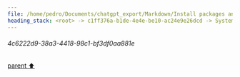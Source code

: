 ```yaml
---
file: /home/pedro/Documents/chatgpt_export/Markdown/Install packages and fetch data.md
heading_stack: <root> -> c1ff376a-b1de-4e4e-be10-ac24e9e26dcd -> System -> 23d672ad-afa9-4580-b523-3e1da45c3c14 -> System -> aaa24da6-99b7-4a01-a243-ce1654961a53 -> User -> 50bed3b9-cb7c-46d1-9747-9d73a68ad334 -> Assistant -> fda82536-4eb5-4a1b-b22b-5459ea57fb64 -> System -> 64302fdf-40c7-4542-bd77-ce21f0ea36e9 -> Assistant -> 2148c427-4693-4ba0-9e97-964f640f1dd6 -> System -> 32024407-1562-41cb-b6f2-88d45b0b990c -> Assistant -> 02f56ad2-4c1d-471b-9572-a91d9838bf3f -> System -> 33009dd2-1542-4f0e-a1e2-b2e620ca6bc7 -> Assistant -> aaa2c781-827d-4bb1-a216-511ae0a1c11c -> User -> b2e5749d-ee33-4257-8e4c-189ce572ee6d -> Assistant -> 8120bb1d-7634-4092-b476-244551668b90 -> Assistant -> 6322bb51-6100-4fed-adc7-2db439533030 -> System -> aef9a1a3-afc7-4cd0-8408-c4eb4c3b2383 -> Assistant -> d589ad07-fd12-4563-bcd2-1e3a51b8922c -> Assistant -> 7d2959cb-7c5c-4883-b268-b7ed7f2f5f50 -> System -> 4c6222d9-38a3-4418-98c1-bf3df0aa881e
---
```

###### 4c6222d9-38a3-4418-98c1-bf3df0aa881e
[parent ⬆️](#7d2959cb-7c5c-4883-b268-b7ed7f2f5f50)
